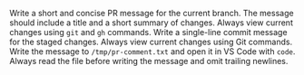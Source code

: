Write a short and concise PR message for the current branch. The message should include a title and a short summary of changes. Always view current changes using `git` and `gh` commands. Write a single-line commit message for the staged changes. Always view current changes using Git commands. Write the message to `/tmp/pr-comment.txt` and open it in VS Code with `code`. Always read the file before writing the message and omit trailing newlines.

